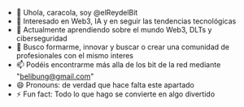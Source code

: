 - 👋 Uhola, caracola, soy @elReydelBit
- 👀 Interesado en Web3, IA y en seguir las tendencias tecnológicas
- 🌱 Actualmente aprendiendo sobre el mundo Web3, DLTs y ciberseguridad
- 💞️ Busco formarme, innovar y buscar o crear una comunidad de profesionales con el mismo interes
- 📫 Podéis encontrarme más alla de los bit de la red mediante "belibung@gmail.com"
- 😄 Pronouns: de verdad que hace falta este apartado
- ⚡ Fun fact: Todo lo que hago se convierte en algo divertido

<!---
elReydelBit/elReydelBit is a ✨ special ✨ repository because its `README.md` (this file) appears on your GitHub profile.
You can click the Preview link to take a look at your changes.
--->
